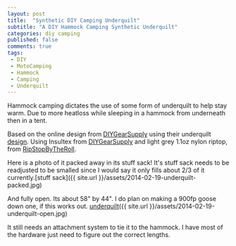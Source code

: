 ```yaml
---
layout: post
title:  "Synthetic DIY Camping Underquilt"
subtitle: "A DIY Hammock Camping Synthetic Underquilt"
categories: diy camping
published: false
comments: true
tags:
 - DIY
 - MotoCamping
 - Hammock
 - Camping
 - Underquilt
---
```


Hammock camping dictates the use of some form of underquilt to help stay warm. Due to more heatloss while sleeping in a hammock from underneath then in a tent.

Based on the online design from [DIYGearSupply][diygearsupply] using their underquilt [design][underquilt]. Using Insultex from [DIYGearSupply][diygearsupply] and light grey 1.1oz nylon riptop, from [RipStopByTheRoll][ripstop].

Here is a photo of it packed away in its stuff sack! It's  stuff sack needs to be readjusted to be smalled since I would say it only fills about 2/3 of it currently.[stuff sack]({{ site.url }}/assets/2014-02-19-underquilt-packed.jpg)

And fully open. Its about 58" by 44". I do plan on making a 900fp goose down one, if this works out.
[underquilt]({{ site.url }}/assets/2014-02-19-underquilt-open.jpg)

It still needs an attachment system to tie it to the hammock. I have most of the hardware just need to figure out the correct lengths.

[diygearsupply]: http://diygearsupply.com/
[underquilt]: http://diygearsupply.com/wp-content/uploads/2013/10/DIYGS-InsultexUQ-lowres.jpg
[ripstop]: http://ripstopbytheroll.com/


